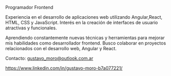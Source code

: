 Programador Frontend

Experiencia en el desarrollo de aplicaciones web utilizando Angular,React,  HTML, CSS y JavaScript.
Interés en la creación de interfaces de usuario atractivas y funcionales.


Aprendiendo constantemente nuevas técnicas y herramientas para mejorar mis habilidades como desarrollador frontend.
Busco colaborar en proyectos relacionados con el desarrollo web, Angular y React.

Contacto: gustavo_moro@outlook.com.ar

https://www.linkedin.com/in/gustavo-moro-b7a077221/

